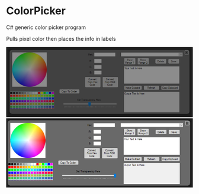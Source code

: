 ColorPicker
===========

C# generic color picker program

Pulls pixel color then places the info in labels


![alt text](https://raw.githubusercontent.com/sToCkRIM/Multi-Coloret-Texter-Project/main/Multi-Colored%20Texter/Images/image.png?token=AWODGYIP2REFZJK3GGXJ63TBTE6OQ "ColorPicker")
![alt text](https://github.com/sToCkRIM/Multi-Coloret-Texter-Project/blob/main/Multi-Colored%20Texter/Images/image2.png "ColorPicker")
